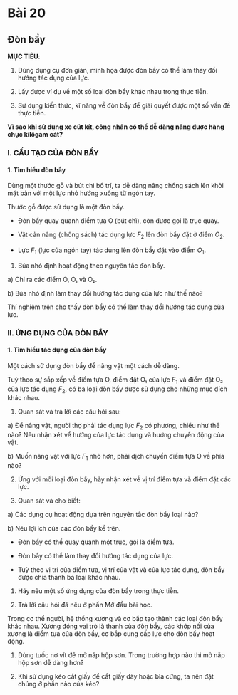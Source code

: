 # Bài 20
## Đòn bẩy

**MỤC TIÊU**:

1.  Dùng dụng cụ đơn giản, minh họa được đòn bẩy có thể làm thay đổi hướng tác dụng của lực.

2.  Lấy được ví dụ về một số loại đòn bẩy khác nhau trong thực tiễn.

3.  Sử dụng kiến thức, kĩ năng về đòn bẩy để giải quyết được một số vấn đề thực tiễn.

**Vì sao khi sử dụng xe cút kít, công nhân có thể dễ dàng nâng được hàng chục kilôgam cát?**

### I. CẤU TẠO CỦA ĐÒN BẨY

#### 1. Tìm hiểu đòn bẩy

Dùng một thước gỗ và bút chì bố trí, ta dễ dàng nâng chống sách lên khỏi mặt bàn với một lực nhỏ hướng xuống từ ngón tay.

Thước gỗ được sử dụng là một đòn bẩy.

*   Đòn bẩy quay quanh điểm tựa O (bút chì), còn được gọi là trục quay.

*   Vật cản nâng (chống sách) tác dụng lực $F_2$ lên đòn bẩy đặt ở điểm $O_2$.

*   Lực $F_1$ (lực của ngón tay) tác dụng lên đòn bẩy đặt vào điểm $O_1$.

1.  Búa nhỏ định hoạt động theo nguyên tắc đòn bẩy.

a) Chỉ ra các điểm O, O₁ và O₂.

b) Búa nhỏ định làm thay đổi hướng tác dụng của lực như thế nào?

Thí nghiệm trên cho thấy đòn bẩy có thể làm thay đổi hướng tác dụng của lực.

### II. ỨNG DỤNG CỦA ĐÒN BẨY

#### 1. Tìm hiểu tác dụng của đòn bẩy

Một cách sử dụng đòn bẩy để nâng vật một cách dễ dàng.

Tuỳ theo sự sắp xếp về điểm tựa O, điểm đặt O₁ của lực $F_1$ và điểm đặt O₂ của lực tác dụng $F_2$, có ba loại đòn bẩy được sử dụng cho những mục đích khác nhau.

1.  Quan sát và trả lời các câu hỏi sau:

a) Để nâng vật, người thợ phải tác dụng lực $F_2$ có phương, chiều như thế nào? Nêu nhận xét về hướng của lực tác dụng và hướng chuyển động của vật.

b) Muốn nâng vật với lực $F_1$ nhỏ hơn, phải dịch chuyển điểm tựa O về phía nào?

2.  Ứng với mỗi loại đòn bẩy, hãy nhận xét về vị trí điểm tựa và điểm đặt các lực.

3.  Quan sát và cho biết:

a) Các dụng cụ hoạt động dựa trên nguyên tắc đòn bẩy loại nào?

b) Nêu lợi ích của các đòn bẩy kể trên.

*   Đòn bẩy có thể quay quanh một trục, gọi là điểm tựa.

*   Đòn bẩy có thể làm thay đổi hướng tác dụng của lực.

*   Tuỳ theo vị trí của điểm tựa, vị trí của vật và của lực tác dụng, đòn bẩy được chia thành ba loại khác nhau.

1.  Hãy nêu một số ứng dụng của đòn bẩy trong thực tiễn.

2.  Trả lời câu hỏi đã nêu ở phần Mở đầu bài học.

Trong cơ thể người, hệ thống xương và cơ bắp tạo thành các loại đòn bẩy khác nhau. Xương đóng vai trò là thanh của đòn bẩy, các khớp nối của xương là điểm tựa của đòn bẩy, cơ bắp cung cấp lực cho đòn bẩy hoạt động.

1.  Dùng tuốc nơ vít để mở nắp hộp sơn. Trong trường hợp nào thì mở nắp hộp sơn dễ dàng hơn?

2.  Khi sử dụng kéo cắt giấy để cắt giấy dày hoặc bìa cứng, ta nên đặt chúng ở phần nào của kéo?
